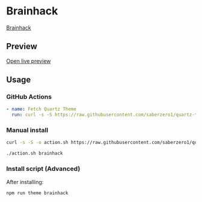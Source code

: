# Brainhack

[Brainhack](https://github.com/Spekulucius)

## Preview

[Open live preview](https://quartz-themes.github.io/brainhack/)

## Usage

### GitHub Actions

```yaml
- name: Fetch Quartz Theme
  run: curl -s -S https://raw.githubusercontent.com/saberzero1/quartz-themes/master/action.sh | bash -s -- brainhack
```

### Manual install

```bash
curl -s -S -o action.sh https://raw.githubusercontent.com/saberzero1/quartz-themes/master/action.sh

./action.sh brainhack
```

### Install script (Advanced)

After installing:

```bash
npm run theme brainhack
```
